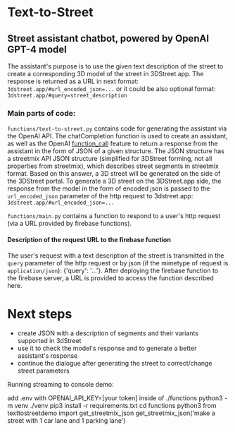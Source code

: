 # Text-to-Street
## Street assistant chatbot, powered by OpenAI GPT-4 model
The assistant's purpose is to use the given text description of the street to create a corresponding 3D model of the street in 3DStreet.app. The response is returned as a URL in next format: 
`3dstreet.app/#url_encoded_json=...`
or it could be also optional format: `3dstreet.app/#query=street_description`
### Main parts of code:
`functions/text-to-street.py` contains code for generating the assistant via the OpenAI API. The chatCompletion function is used to create an assistant, as well as the OpenAI [function_call](https://platform.openai.com/docs/guides/gpt/function-calling) feature to return a response from the assistant in the form of JSON of a given structure. The JSON structure has a streetmix API JSON structure (simplified for 3DStreet forming, not all properties from streetmix), which describes street segments in streetmix format. Based on this answer, a 3D street will be generated on the side of the 3DStreet portal. To generate a 3D street on the 3DStreet.app side, the response from the model in the form of encoded json is passed to the `url_encoded_json` parameter of the http request to 3dstreet.app:
`3dstreet.app/#url_encoded_json=...`

`functions/main.py` contains a function to respond to a user's http request (via a URL provided by firebase functions). 
#### Description of the request URL to the firebase function
The user's request with a text description of the street is transmitted in the `query` parameter of the http request or by json (if the mimetype of request is `application/json`): {'query': '...'}. After deploying the firebase function to the firebase server, a URL is provided to access the function described here.

# Next steps
- create JSON with a description of segments and their variants supported in 3dStreet
- use it to check the model's response and to generate a better assistant's response
- continue the dialogue after generating the street to correct/change street parameters

Running streaming to console demo:

add .env with OPENAI_API_KEY=[your token] inside of ./functions
python3 -m venv ./venv
pip3 install -r requirements.txt
cd functions
python3
from texttostreetdemo import get_streetmix_json
get_streetmix_json('make a street with 1 car lane and 1 parking lane')
